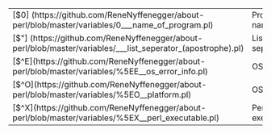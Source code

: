 
<table>
<tr><td>[$0] (https://github.com/ReneNyffenegger/about-perl/blob/master/variables/0___name_of_program.pl)            </td><td>Program name      </td><td>$PROGRAM_NAME     </td></tr>
<tr><td>[$"] (https://github.com/ReneNyffenegger/about-perl/blob/master/variables/___list_seperator_(apostrophe).pl) </td><td>List seperator    </td><td>$LIST_SEPERATOR   </td></tr>
<tr><td>[$^E](https://github.com/ReneNyffenegger/about-perl/blob/master/variables/%5EE__os_error_info.pl)            </td><td>OS Error          </td><td>$EXTENDED_OS_ERROR</td></tr>
<tr><td>[$^O](https://github.com/ReneNyffenegger/about-perl/blob/master/variables/%5EO__platform.pl)                 </td><td>OS Name           </td><td>$OSNAME           </td></tr>
<tr><td>[$^X](https://github.com/ReneNyffenegger/about-perl/blob/master/variables/%5EX__perl_executable.pl)          </td><td>Perl executable   </td><td>$EXECUTABLE_NAME  </td></tr>
</table>
